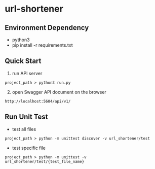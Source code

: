 # url-shortener

## Environment Dependency
- python3
- pip install -r requirements.txt


## Quick Start
1. run API server
```
project_path > python3 run.py
```
2. open Swagger API document on the browser
```
http://localhost:5604/api/v1/
```


## Run Unit Test
- test all files
```
project_path > python -m unittest discover -v url_shortener/test
```

- test specific file
```
project_path > python -m unittest -v url_shortener/test/{test_file_name}
```